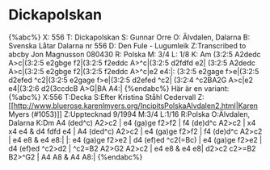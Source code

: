 # Dickapolskan

{%abc%}
X: 556
T: Dickapolskan
S: Gunnar Orre
O: Älvdalen, Dalarna
B: Svenska Låtar Dalarna nr 556
D: Den Fule - Lugumleik
Z:Transcribed to abcby Jon Magnusson 080430
R: Polska
M: 3/4
L: 1/8
K: Am
(3:2:5 A2dedc A>c|(3:2:5 e2gbge f2|(3:2:5 f2eddc A>^c|(3:2:5 d2fdfd e2|
(3:2:5 A2dedc A>c|(3:2:5 e2gbge f2|(3:2:5 f2eddc A>^c|e2 e4:|:
(3:2:5 e2gage f>e|(3:2:5 d2efed ^c2|(3:2:5 e2gage f>e|(3:2:5 d2efed ^c2|
(3:2:4 ^c2BA2G A>c|e2 e4|(3:2:6 d2(3ccdcB A>G|BA A4:|
{%endabc%}
Här är en variant:
{%abc%}
X:556
T:Decka
S:Efter Kristina Ståhl Cedervall
Z:[[http://www.bluerose.karenlmyers.org/IncipitsPolskaAlvdalen2.html|Karen Myers (#1053)]]
Z:Upptecknad 9/1994
M:3/4
L:1/16
R:Polska
O:Älvdalen, Dalarna
K:Dm
A4 (ded^c) A2>c2 | e4 (ga)ge f2>f2 | f4 (de)d^c A2>c2 | x4 x4 e4 & d4 fdfd e4 |
A4 (ded^c) A2>c2 | e4 (ga)ge f2>f2 | f4 (de)d^c A2>c2 | e4 e8 & e4 e8:|
|: e4 (ga)ge f2>e2 | d4 (ef)ed ^c2(=Bc) | e4 (ga)ge f2>e2 | d4 (ef)ed ^c2>d2 |
^c2=B2 A2>G2 A2>c2 | e4 e8 & e4 e8| d2>c2 c2>=B2 B2>^G2 | A4 A8 & A4 A8:|
{%endabc%}


